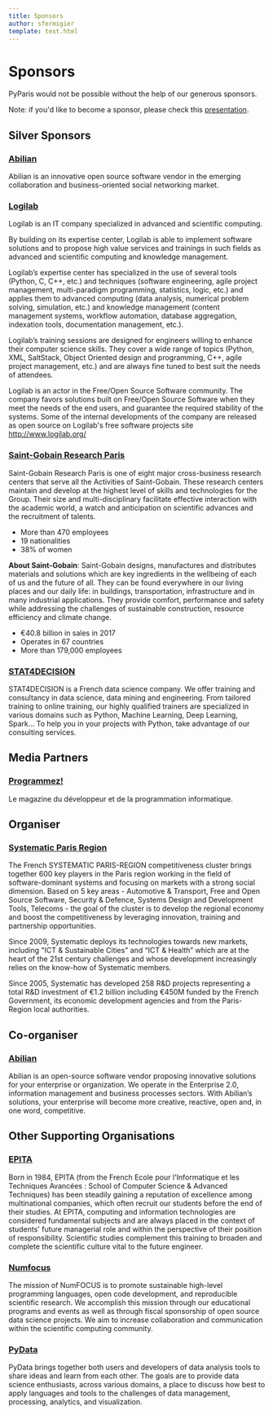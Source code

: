 ```yaml
---
title: Sponsors
author: sfermigier
template: text.html
---
```


# Sponsors

PyParis would not be possible without the help of our generous sponsors.

Note: if you'd like to become a sponsor, please check this [presentation](/static/pdf/Sponsoring_PyParis.pdf).

## Silver Sponsors

### [Abilian](https://abilian.com/)

Abilian is an innovative open source software vendor in the emerging collaboration and business-oriented social networking market.

### [Logilab](http://logilab.fr/)

Logilab is an IT company specialized in advanced and scientific computing.

By building on its expertise center, Logilab is able to implement software solutions and to propose high value services and trainings in such fields as advanced and scientific computing and knowledge management.

Logilab’s expertise center has specialized in the use of several tools (Python, C, C++, etc.) and techniques (software engineering, agile project management, multi-paradigm programming, statistics, logic, etc.) and applies them to advanced computing (data analysis, numerical problem solving, simulation, etc.) and knowledge management (content management systems, workflow automation, database aggregation, indexation tools, documentation management, etc.).

Logilab’s training sessions are designed for engineers willing to enhance their computer science skills. They cover a wide range of topics (Python, XML, SaltStack, Object Oriented design and programming, C++, agile project management, etc.) and are always fine tuned to best suit the needs of attendees.

Logilab is an actor in the Free/Open Source Software community. The company favors solutions built on Free/Open Source Software when they meet the needs of the end users, and guarantee the required stability of the systems. Some of the internal developments of the company are released as open source on Logilab's free software projects site <http://www.logilab.org/>

### [Saint-Gobain Research Paris](http://www.sgr-paris.saint-gobain.com/)

Saint-Gobain Research Paris is one of eight major cross-business research centers that serve all the Activities of Saint-Gobain. These research centers maintain and develop at the highest level of skills and technologies for the Group. Their size and multi-disciplinary facilitate effective interaction with the academic world, a watch and anticipation on scientific advances and the recruitment of talents.

- More than 470 employees
- 19 nationalities
- 38% of women

**About Saint-Gobain**: Saint-Gobain designs, manufactures and distributes materials and solutions which are key ingredients in the wellbeing of each of us and the future of all. They can be found everywhere in our living places and our daily life: in buildings, transportation, infrastructure and in many industrial applications. They provide comfort, performance and safety while addressing the challenges of sustainable construction, resource efficiency and climate change.

- €40.8 billion in sales in 2017
- Operates in 67 countries
- More than 179,000 employees

### [STAT4DECISION](https://www.stat4decision.com/)

STAT4DECISION is a French data science company. We offer training and consultancy in data science, data mining and engineering. From tailored training to online training, our highly qualified trainers are specialized in various domains such as Python, Machine Learning, Deep Learning, Spark… To help you in your projects with Python, take advantage of our consulting services.


## Media Partners

### [Programmez!](https://www.programmez.com/)

Le magazine du développeur et de la programmation informatique.


## Organiser

### [Systematic Paris Region](http://www.systematic-paris-region.org/)

The French SYSTEMATIC PARIS-REGION competitiveness cluster brings together 600 key players in the Paris region working in the field of software-dominant systems and focusing on markets with a strong social dimension. Based on 5 key areas - Automotive & Transport, Free and Open Source Software, Security & Defence, Systems Design and Development Tools, Telecoms - the goal of the cluster is to develop the regional economy and boost the competitiveness by leveraging innovation, training and partnership opportunities.

Since 2009, Systematic deploys its technologies towards new markets, including "ICT & Sustainable Cities" and “ICT & Health” which are at the heart of the 21st century challenges and whose development increasingly relies on the know-how of Systematic members.

Since 2005, Systematic has developed 258 R&D projects representing a total R&D investment of €1.2 billion including €450M funded by the French Government, its economic development agencies and from the Paris-Region local authorities.


## Co-organiser

### [Abilian](http://www.abilian.com/)

Abilian is an open-source software vendor proposing innovative solutions for your enterprise or organization. We operate in the Enterprise 2.0, information management and business processes sectors. With Abilian’s solutions, your enterprise will become more creative, reactive, open and, in one word, competitive.

## Other Supporting Organisations

### [EPITA](http://epita.fr/)

Born in 1984, EPITA (from the French Ecole pour l'Informatique et les Techniques Avancées : School of Computer Science & Advanced Techniques) has been steadily gaining a reputation of excellence among multinational companies, which often recruit our students before the end of their studies. At EPITA, computing and information technologies are considered fundamental subjects and are always placed in the context of students' future managerial role and within the perspective of their position of responsibility. Scientific studies complement this training to broaden and complete the scientific culture vital to the future engineer.

### [Numfocus](http://numfocus.org/)

The mission of NumFOCUS is to promote sustainable high-level programming languages, open code development, and reproducible scientific research. We accomplish this mission through our educational programs and events as well as through fiscal sponsorship of open source data science projects. We aim to increase collaboration and communication within the scientific computing community.

### [PyData](http://pydata.org)

PyData brings together both users and developers of data analysis tools to share ideas and learn from each other. The goals are to provide data science enthusiasts, across various domains, a place to discuss how best to apply languages and tools to the challenges of data management, processing, analytics, and visualization.
